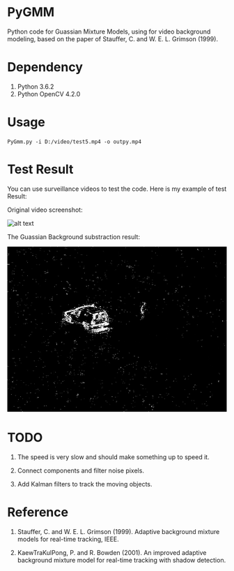 # PyGMM

Python code for Guassian Mixture Models, using for video background modeling, based on the paper of Stauffer, C. and W. E. L. Grimson (1999).

# Dependency

1. Python 3.6.2
2. Python OpenCV 4.2.0

# Usage

```console
PyGmm.py -i D:/video/test5.mp4 -o outpy.mp4
```

# Test Result

You can use surveillance videos to test the code. Here is my example of test Result:

Original video screenshot:

![alt text](./image2/1.png)

The Guassian Background substraction result:

![alt text](./images/2.png)


# TODO

1. The speed is very slow and should make something up to speed it.

2. Connect components and filter noise pixels.

3. Add Kalman filters to track the moving objects. 

# Reference

1. Stauffer, C. and W. E. L. Grimson (1999). Adaptive background mixture models for real-time tracking, IEEE.

2. KaewTraKulPong, P. and R. Bowden (2001). An improved adaptive background mixture model for real-time tracking with shadow detection.
